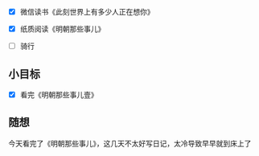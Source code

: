 - [x] 微信读书《此刻世界上有多少人正在想你》
- [x] 纸质阅读《明朝那些事儿》
- [ ] 骑行


## 小目标
- [x] 看完《明朝那些事儿壹》

## 随想
今天看完了《明朝那些事儿》，这几天不太好写日记，太冷导致早早就到床上了